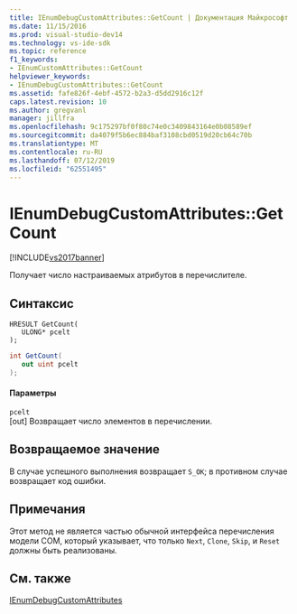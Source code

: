 ```yaml
---
title: IEnumDebugCustomAttributes::GetCount | Документация Майкрософт
ms.date: 11/15/2016
ms.prod: visual-studio-dev14
ms.technology: vs-ide-sdk
ms.topic: reference
f1_keywords:
- IEnumCustomAttributes::GetCount
helpviewer_keywords:
- IEnumDebugCustomAttributes::GetCount
ms.assetid: fafe826f-4ebf-4572-b2a3-d5dd2916c12f
caps.latest.revision: 10
ms.author: gregvanl
manager: jillfra
ms.openlocfilehash: 9c175297bf0f80c74e0c3409843164e0b08589ef
ms.sourcegitcommit: da4079f5b6ec884baf3108cbd0519d20cb64c70b
ms.translationtype: MT
ms.contentlocale: ru-RU
ms.lasthandoff: 07/12/2019
ms.locfileid: "62551495"
---
```

# <a name="ienumdebugcustomattributesgetcount"></a>IEnumDebugCustomAttributes::GetCount
[!INCLUDE[vs2017banner](../../../includes/vs2017banner.md)]

Получает число настраиваемых атрибутов в перечислителе.  
  
## <a name="syntax"></a>Синтаксис  
  
```cpp#  
HRESULT GetCount(   
   ULONG* pcelt  
);  
```  
  
```csharp  
int GetCount(  
   out uint pcelt  
);  
```  
  
#### <a name="parameters"></a>Параметры  
 `pcelt`  
 [out] Возвращает число элементов в перечислении.  
  
## <a name="return-value"></a>Возвращаемое значение  
 В случае успешного выполнения возвращает `S_OK`; в противном случае возвращает код ошибки.  
  
## <a name="remarks"></a>Примечания  
 Этот метод не является частью обычной интерфейса перечисления модели COM, который указывает, что только `Next`, `Clone`, `Skip`, и `Reset` должны быть реализованы.  
  
## <a name="see-also"></a>См. также  
 [IEnumDebugCustomAttributes](../../../extensibility/debugger/reference/ienumdebugcustomattributes.md)
